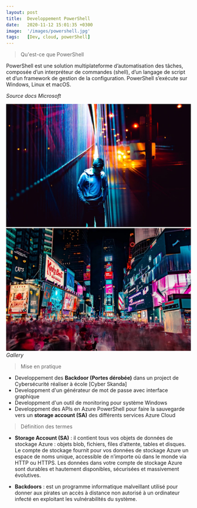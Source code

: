 ```yaml
---
layout: post
title:  Developpement PowerShell 
date:   2020-11-12 15:01:35 +0300
image:  '/images/powershell.jpg'
tags:   [Dev, cloud, powerShell]
---
```


> Qu'est-ce que PowerShell

PowerShell est une solution multiplateforme d’automatisation des tâches, composée d’un interpréteur de commandes (shell), d’un langage de script et d’un framework de gestion de la configuration. PowerShell s’exécute sur Windows, Linux et macOS.

<em>Source docs Microsoft</em>

<div class="gallery-box">
  <div class="gallery">
    <img src="/images/project-5.jpg" alt="Project">
    <img src="/images/project-6.jpg" alt="Project">
  </div>
  <em>Gallery</em>
</div>

> Mise en pratique 

- Developpement des **Backdoor (Portes dérobée)** dans un project de Cybersécurité réaliser à école [Cyber Skanda]
- Developpment d'un générateur de mot de passe avec interface graphique 
- Developpment d'un outil de monitoring pour système Windows 
- Developpment des APIs en Azure PowerShell pour faire la sauvegarde vers un **storage account (SA)** des différents services Azure Cloud

> Définition des termes 

- **Storage Account (SA)** : il contient tous vos objets de données de stockage Azure : objets blob, fichiers, files d’attente, tables et disques. Le compte de stockage fournit pour vos données de stockage Azure un espace de noms unique, accessible de n’importe où dans le monde via HTTP ou HTTPS. Les données dans votre compte de stockage Azure sont durables et hautement disponibles, sécurisées et massivement évolutives. 

- **Backdoors** : est un programme informatique malveillant utilisé pour donner aux pirates un accès à distance non autorisé à un ordinateur infecté en exploitant les vulnérabilités du système.